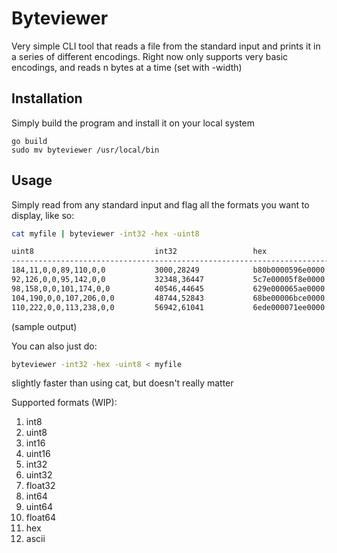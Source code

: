 # Byteviewer

Very simple CLI tool that reads a file from the standard input and prints it in a series of different encodings. Right now only supports very basic encodings, and reads n bytes at a time (set with -width)

## Installation

Simply build the program and install it on your local system

```
go build
sudo mv byteviewer /usr/local/bin
```

## Usage

Simply read from any standard input and flag all the formats you want to display, like so:

```bash
cat myfile | byteviewer -int32 -hex -uint8

uint8                           int32                 hex
-----------------------------------------------------------------------
184,11,0,0,89,110,0,0           3000,28249            b80b0000596e0000
92,126,0,0,95,142,0,0           32348,36447           5c7e00005f8e0000
98,158,0,0,101,174,0,0          40546,44645           629e000065ae0000
104,190,0,0,107,206,0,0         48744,52843           68be00006bce0000
110,222,0,0,113,238,0,0         56942,61041           6ede000071ee0000
```

(sample output)

You can also just do:

```bash
byteviewer -int32 -hex -uint8 < myfile
```

slightly faster than using cat, but doesn't really matter

Supported formats (WIP):

1. int8
2. uint8
3. int16
4. uint16
5. int32
6. uint32
7. float32
8. int64
9. uint64
10. float64
11. hex
12. ascii
